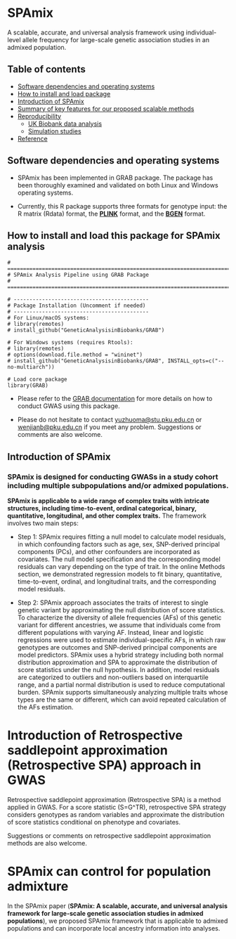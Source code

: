 # SPAmix
A scalable, accurate, and universal analysis framework using individual-level allele frequency for large-scale genetic association studies in an admixed population.


## Table of contents
  * [Software dependencies and operating systems](#Software-dependencies-and-operating-systems)
  * [How to install and load package](#How-to-install-and-load-package-for-SPAmix-analysis)
  * [Introduction of SPAmix](#Introduction-of-SPAmix)
  * [Summary of key features for our proposed scalable methods](#Summary-of-key-features-for-our-proposed-scalable-methods)
  * [Reproducibility](#Reproducibility)
      * [UK Biobank data analysis](#UK-Biobank-data-analysis)
      * [Simulation studies](#Simulation-studies)
  * [Reference](#Reference)


## Software dependencies and operating systems

- SPAmix has been implemented in GRAB package. The package has been thoroughly examined and validated on both Linux and Windows operating systems.

- Currently, this R package supports three formats for genotype input: the R matrix (Rdata) format, the [**PLINK**](https://www.cog-genomics.org/plink2/) format, and the [**BGEN**](https://www.chg.ox.ac.uk/~gav/bgen_format/index.html) format.

## How to install and load this package for SPAmix analysis
```
# ========================================================================
# SPAmix Analysis Pipeline using GRAB Package
# ========================================================================

# -------------------------------------------
# Package Installation (Uncomment if needed)
# -------------------------------------------
# For Linux/macOS systems:
# library(remotes)  
# install_github("GeneticAnalysisinBiobanks/GRAB")  

# For Windows systems (requires Rtools):
# library(remotes)
# options(download.file.method = "wininet")
# install_github("GeneticAnalysisinBiobanks/GRAB", INSTALL_opts=c("--no-multiarch"))

# Load core package
library(GRAB)
```

- Please refer to the [GRAB documentation](https://wenjianbi.github.io/grab.github.io/docs/approach_SPACox.html) for more details on how to conduct GWAS using this package.

- Please do not hesitate to contact yuzhuoma@stu.pku.edu.cn or wenjianb@pku.edu.cn if you meet any problem. Suggestions or comments are also welcome.

## Introduction of SPAmix 

### SPAmix is designed for conducting GWASs in a study cohort including multiple subpopulations and/or admixed populations. 

**SPAmix is applicable to a wide range of complex traits with intricate structures, including time-to-event, ordinal categorical, binary, quantitative, longitudinal, and other complex traits.** The framework involves two main steps:

- Step 1: SPAmix requires fitting a null model to calculate model residuals, in which confounding factors such as age, sex, SNP-derived principal components (PCs), and other confounders are incorporated as covariates. The null model specification and the corresponding model residuals can vary depending on the type of trait. In the online Methods section, we demonstrated regression models to fit binary, quantitative, time-to-event, ordinal, and longitudinal traits, and the corresponding model residuals. 

- Step 2: SPAmix approach associates the traits of interest to single genetic variant by approximating the null distribution of score statistics. To characterize the diversity of allele frequencies (AFs) of this genetic variant for different ancestries, we assume that individuals come from different populations with varying AF. Instead, linear and logistic regressions were used to estimate individual-specific AFs, in which raw genotypes are outcomes and SNP-derived principal components are model predictors. SPAmix uses a hybrid strategy including both normal distribution approximation and SPA to approximate the distribution of score statistics under the null hypothesis. In addition, model residuals are categorized to outliers and non-outliers based on interquartile range, and a partial normal distribution is used to reduce computational burden. SPAmix supports simultaneously analyzing multiple traits whose types are the same or different, which can avoid repeated calculation of the AFs estimation. 



# Introduction of Retrospective saddlepoint approximation (Retrospective SPA) approach in GWAS

Retrospective saddlepoint approximation (Retrospective SPA) is a method applied in GWAS. For a score statistic (S=G^TR), retrospective SPA strategy considers genotypes as random variables and approximate the distribution of score statistics conditional on phenotype and covariates.

Suggestions or comments on retrospective saddlepoint approximation methods are also welcome.

# SPAmix can control for population admixture

In the SPAmix paper (**SPAmix: A scalable, accurate, and universal analysis framework for large-scale genetic association studies in admixed populations**), we proposed SPAmix framework that is applicable to admixed populations and can incorporate local ancestry information into analyses. 

